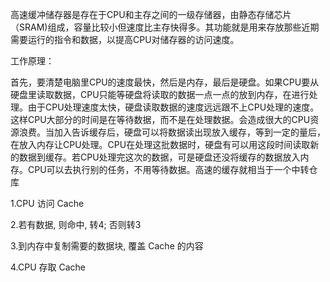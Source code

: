 高速缓冲储存器是存在于CPU和主存之间的一级存储器，由静态存储芯片（SRAM)组成，容量比较小但速度比主存快得多。其功能就是用来存放那些近期需要运行的指令和数据，以提高CPU对储存器的访问速度。

工作原理：

首先，要清楚电脑里CPU的速度最快，然后是内存，最后是硬盘。如果CPU要从硬盘里读取数据，CPU只能等硬盘将读取的数据一点一点的放到内存，在进行处理。由于CPU处理速度太快，硬盘读取数据的速度远远跟不上CPU处理的速度。这样CPU大部分的时间是在等待数据，而不是在处理数据。会造成很大的CPU资源浪费。当加入告诉缓存后，硬盘可以将数据读出现放入缓存，等到一定的量后，在放入内存让CPU处理。CPU在处理这批数据时，硬盘有可以用这段时间读取新的数据到缓存。若CPU处理完这次的数据，可是硬盘还没将缓存的数据放入内存。CPU可以去执行别的任务，不用等待数据。高速的缓存就相当于一个中转仓库

1.CPU 访问 Cache

2.若有数据, 则命中, 转4; 否则转3

3.到内存中复制需要的数据块, 覆盖 Cache 的内容

4.CPU 存取 Cache


